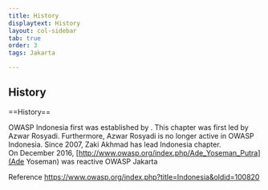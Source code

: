 ```yaml
---
title: History
displaytext: History
layout: col-sidebar
tab: true
order: 3
tags: Jakarta

---
```


## History


==History==

OWASP Indonesia first was established by . This chapter was first led by Azwar Rosyadi. Furthermore, Azwar Rosyadi is no longer active in OWASP Indonesia. Since 2007, Zaki Akhmad has lead  Indonesia chapter.<br>
On December 2016, [http://www.owasp.org/index.php/Ade_Yoseman_Putra](Ade Yoseman) was reactive OWASP Jakarta<br>

Reference
https://www.owasp.org/index.php?title=Indonesia&oldid=100820

